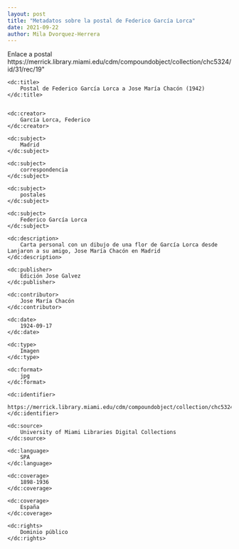 ```yaml
---
layout: post
title: "Metadatos sobre la postal de Federico García Lorca"
date: 2021-09-22
author: Mila Dvorquez-Herrera
---
```

<?xml version="1.0"?>
<metadata
    xmlns:dc="http://purl.org/dc/elements/1.1/">
    
   <p> Enlace a postal https://merrick.library.miami.edu/cdm/compoundobject/collection/chc5324/id/31/rec/19"</p> 

    <dc:title> 
        Postal de Federico García Lorca a Jose María Chacón (1942)
    </dc:title>
   
        
    <dc:creator> 
        García Lorca, Federico
    </dc:creator>
        
    <dc:subject> 
        Madrid
    </dc:subject>
    
    <dc:subject> 
        correspondencia
    </dc:subject>
    
    <dc:subject> 
        postales
    </dc:subject>
    
    <dc:subject> 
        Federico García Lorca
    </dc:subject>
    
    <dc:description> 
        Carta personal con un dibujo de una flor de García Lorca desde Lanjaron a su amigo, Jose María Chacón en Madrid
    </dc:description>
    
    <dc:publisher> 
        Edición Jose Galvez
    </dc:publisher>
    
    <dc:contributor> 
        Jose María Chacón
    </dc:contributor>
    
    <dc:date> 
        1924-09-17
    </dc:date>
    
    <dc:type> 
        Imagen
    </dc:type>
    
    <dc:format> 
        jpg
    </dc:format>
    
    <dc:identifier> 
        https://merrick.library.miami.edu/cdm/compoundobject/collection/chc5324/id/31/rec/19
    </dc:identifier>
    
    <dc:source> 
        University of Miami Libraries Digital Collections
    </dc:source>
    
    <dc:language> 
        SPA
    </dc:language>
    
    <dc:coverage> 
        1898-1936
    </dc:coverage>
    
    <dc:coverage> 
        España
    </dc:coverage>
    
    <dc:rights> 
        Dominio público
    </dc:rights>
    

</metadata>
